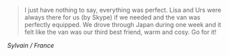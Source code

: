 >I just have nothing to say, everything was perfect. Lisa and Urs were always there for us (by Skype) if we needed and the van was perfectly equipped. We drove through Japan during one week and it felt like the van was our third best friend, warm and cosy. Go for it!

*Sylvain / France*
